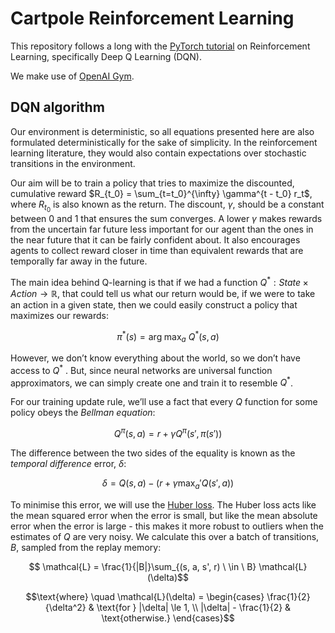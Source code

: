 # Cartpole Reinforcement Learning

This repository follows a long with the [PyTorch tutorial](https://pytorch.org/tutorials/intermediate/reinforcement_q_learning.html) on Reinforcement Learning, specifically Deep Q Learning (DQN).

We make use of [OpenAI Gym](https://gymnasium.farama.org/).

## DQN algorithm

Our environment is deterministic, so all equations presented here are also formulated deterministically for the sake of simplicity. In the reinforcement learning literature, they would also contain expectations over stochastic transitions in the environment.

Our aim will be to train a policy that tries to maximize the discounted, cumulative reward $R_{t_0} = \sum_{t=t_0}^{\infty} \gamma^{t - t_0} r_t$​, where $R_{t_0}$ is also known as the return. The discount, $\gamma$, should be a constant between $0$ and $1$ that ensures the sum converges. A lower $\gamma$ makes rewards from the uncertain far future less important for our agent than the ones in the near future that it can be fairly confident about. It also encourages agents to collect reward closer in time than equivalent rewards that are temporally far away in the future.

The main idea behind Q-learning is that if we had a function $Q^*: State \times Action \rightarrow \mathbb{R}$, that could tell us what our return would be, if we were to take an action in a given state, then we could easily construct a policy that maximizes our rewards: 

$$\pi^*(s) = \arg\!\max_a \ Q^*(s, a)$$

However, we don’t know everything about the world, so we don’t have access to $Q^*$ . But, since neural networks are universal function approximators, we can simply create one and train it to resemble $Q^*$.

For our training update rule, we’ll use a fact that every $Q$ function for some policy obeys the *Bellman equation*:

$$Q^{\pi}(s, a) = r + \gamma Q^{\pi}(s', \pi(s'))$$

The difference between the two sides of the equality is known as the *temporal difference* error, $\delta$:

$$\delta = Q(s, a) - (r + \gamma \max_a' Q(s', a))$$

To minimise this error, we will use the [Huber loss](https://en.wikipedia.org/wiki/Huber_loss). The Huber loss acts like the mean squared error when the error is small, but like the mean absolute error when the error is large - this makes it more robust to outliers when the estimates of $Q$ are very noisy. We calculate this over a batch of transitions, $B$, sampled from the replay memory:

$$
\mathcal{L} = \frac{1}{|B|}\sum_{(s, a, s', r) \ \in \ B} \mathcal{L}(\delta)$$

$$\text{where} \quad \mathcal{L}(\delta) = \begin{cases} \frac{1}{2}{\delta^2} & \text{for } |\delta| \le 1, \\ |\delta| - \frac{1}{2} & \text{otherwise.} \end{cases}
​$$